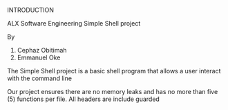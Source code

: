 INTRODUCTION

ALX Software Engineering Simple Shell project

By

1. Cephaz Obitimah
2. Emmanuel Oke

The Simple Shell project is a basic shell program that allows a
user interact with the command line

Our project ensures there are no memory leaks and has no more than five (5)
functions per file. All headers are include guarded
